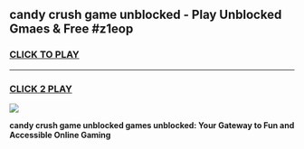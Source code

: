 
## candy crush game unblocked - Play Unblocked Gmaes & Free #z1eop
<h3>
<a href="https://news.freeplayer.one?title=candy_crush_game_unblocked&ref=03M">CLICK TO PLAY</a></h3>
<hr>

<h3>
<a href="https://news.freeplayer.one?title=candy_crush_game_unblocked&ref=03M">CLICK 2 PLAY</a>
  
</h3>

<a href="https://news.freeplayer.one?title=candy_crush_game_unblocked&ref=03M"><img src="https://clearcache.store/games.png"></a>


**candy crush game unblocked games unblocked: Your Gateway to Fun and Accessible Online Gaming**
